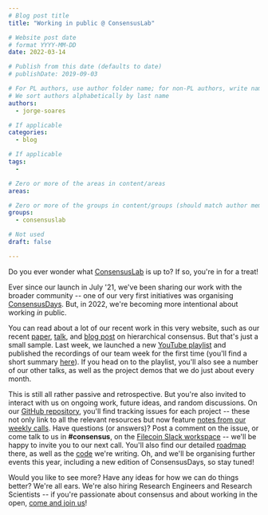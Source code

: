 ```yaml
---
# Blog post title
title: "Working in public @ ConsensusLab"

# Website post date
# format YYYY-MM-DD
date: 2022-03-14

# Publish from this date (defaults to date)
# publishDate: 2019-09-03

# For PL authors, use author folder name; for non-PL authors, write name as in paper within ""
# We sort authors alphabetically by last name
authors:
  - jorge-soares  

# If applicable
categories:
  - blog

# If applicable
tags:
  -

# Zero or more of the areas in content/areas
areas:

# Zero or more of the groups in content/groups (should match author membership)
groups:
  - consensuslab

# Not used
draft: false

---
```


Do you ever wonder what [ConsensusLab](/groups/consensuslab) is up to? If so, you're in for a treat!

Ever since our launch in July '21, we've been sharing our work with the broader community -- one of our very first initiatives was organising [ConsensusDays](/sites/consensusday21/). But, in 2022, we're becoming more intentional about working *in* public.

You can read about a lot of our recent work in this very website, such as our recent [paper](/publications/hierarchical-consensus-a-horizontal-scaling-framework-for-blockchains/), [talk](https://www.youtube.com/watch?v=G7d5KNRZdp0&list=PLhuBigpl7lqtqT8HLuk0mLVeG76Koa9St&index=11), and [blog post](/blog/2022/scaling-blockchains-with-hierarchical-consensus/) on hierarchical consensus. But that's just a small sample. Last week, we launched a new [YouTube playlist](https://www.youtube.com/playlist?list=PLhuBigpl7lqtqT8HLuk0mLVeG76Koa9St) and published the recordings of our team week for the first time (you'll find a short summary [here](https://www.youtube.com/watch?v=XF8UIwOhHBw&list=PLhuBigpl7lqtqT8HLuk0mLVeG76Koa9St&index=17)). If you head on to the playlist, you'll also see a number of our other talks, as well as the project demos that we do just about every month.

This is still all rather passive and retrospective. But you're also invited to interact with us on ongoing work, future ideas, and random discussions. On our [GitHub repository](https://github.com/protocol/ConsensusLab/), you'll find tracking issues for each project -- these not only link to all the relevant resources but now feature [notes from our weekly calls](https://github.com/protocol/ConsensusLab/issues/5#issuecomment-1061277732). Have questions (or answers)? Post a comment on the issue, or come talk to us in **#consensus**, on the [Filecoin Slack workspace](https://filecoin.io/slack) -- we'll be happy to invite you to our next call. You'll also find our detailed [roadmap](https://app.zenhub.com/workspaces/consensuslab-60f84a7fa2395a0011e4134c/roadmap?invite=true) there, as well as the [code](https://github.com/filecoin-project/eudico/) we're writing. Oh, and we'll be organising further events this year, including a new edition of ConsensusDays, so stay tuned!

Would you like to see more? Have any ideas for how we can do things better? We're all ears. We're also hiring Research Engineers and Research Scientists -- if you're passionate about consensus and about working in the open, [come and join us](https://protocol.ai/join/)!
